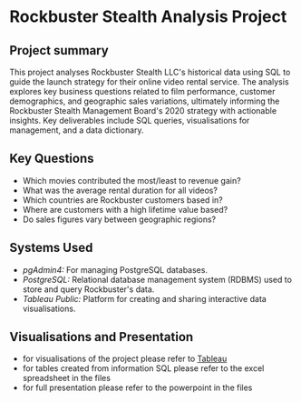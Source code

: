 # Rockbuster Stealth Analysis Project
## Project summary 
This project analyses Rockbuster Stealth LLC's historical data using SQL to guide the launch strategy for their online video rental service. The analysis explores key business questions related to film performance, customer demographics, and geographic sales variations, ultimately informing the Rockbuster Stealth Management Board's 2020 strategy with actionable insights. Key deliverables include SQL queries, visualisations for management, and a data dictionary.
## Key Questions
- Which movies contributed the most/least to revenue gain?
- What was the average rental duration for all videos?
- Which countries are Rockbuster customers based in?
- Where are customers with a high lifetime value based?
- Do sales figures vary between geographic regions?
## Systems Used 
- *pgAdmin4:* For managing PostgreSQL databases.
- *PostgreSQL:* Relational database management system (RDBMS) used to store and query Rockbuster's data.
- *Tableau Public:* Platform for creating and sharing interactive data visualisations.
## Visualisations and Presentation
- for visualisations of the project please refer to [Tableau](https://public.tableau.com/app/profile/vicky.czada/viz/RockbusterTotalSales/TotalSalesandCustomersforIndividualCountries)
- for tables created from information SQL please refer to the excel spreadsheet in the files 
- for full presentation please refer to the powerpoint in the files
